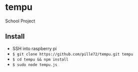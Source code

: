 # tempu
School Project

## Install

- SSH into raspberry pi
- `$ git clone https://github.com/pille72/tempu.git tempu`
- `$ cd tempu && npm install`
- `$ sudo node tempu.js`
